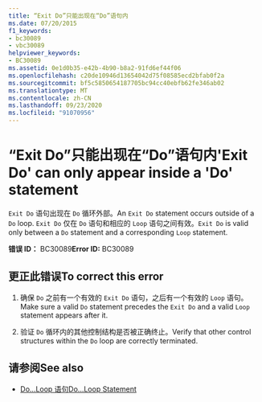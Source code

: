 ```yaml
---
title: “Exit Do”只能出现在“Do”语句内
ms.date: 07/20/2015
f1_keywords:
- bc30089
- vbc30089
helpviewer_keywords:
- BC30089
ms.assetid: 0e1d0b35-e42b-4b90-b8a2-91fd6ef44f06
ms.openlocfilehash: c20de10946d13654042d75f08585ecd2bfab0f2a
ms.sourcegitcommit: bf5c5850654187705bc94cc40ebfb62fe346ab02
ms.translationtype: MT
ms.contentlocale: zh-CN
ms.lasthandoff: 09/23/2020
ms.locfileid: "91070956"
---
```

# <a name="exit-do-can-only-appear-inside-a-do-statement"></a><span data-ttu-id="10a4b-102">“Exit Do”只能出现在“Do”语句内</span><span class="sxs-lookup"><span data-stu-id="10a4b-102">'Exit Do' can only appear inside a 'Do' statement</span></span>

<span data-ttu-id="10a4b-103">`Exit Do` 语句出现在 `Do` 循环外部。</span><span class="sxs-lookup"><span data-stu-id="10a4b-103">An `Exit Do` statement occurs outside of a `Do` loop.</span></span> <span data-ttu-id="10a4b-104">`Exit Do` 仅在 `Do` 语句和相应的 `Loop` 语句之间有效。</span><span class="sxs-lookup"><span data-stu-id="10a4b-104">`Exit Do` is valid only between a `Do` statement and a corresponding `Loop` statement.</span></span>  
  
 <span data-ttu-id="10a4b-105">**错误 ID：** BC30089</span><span class="sxs-lookup"><span data-stu-id="10a4b-105">**Error ID:** BC30089</span></span>  
  
## <a name="to-correct-this-error"></a><span data-ttu-id="10a4b-106">更正此错误</span><span class="sxs-lookup"><span data-stu-id="10a4b-106">To correct this error</span></span>  
  
1. <span data-ttu-id="10a4b-107">确保 `Do` 之前有一个有效的 `Exit Do` 语句，之后有一个有效的 `Loop` 语句。</span><span class="sxs-lookup"><span data-stu-id="10a4b-107">Make sure a valid `Do` statement precedes the `Exit Do` and a valid `Loop` statement appears after it.</span></span>  
  
2. <span data-ttu-id="10a4b-108">验证 `Do` 循环内的其他控制结构是否被正确终止。</span><span class="sxs-lookup"><span data-stu-id="10a4b-108">Verify that other control structures within the `Do` loop are correctly terminated.</span></span>  
  
## <a name="see-also"></a><span data-ttu-id="10a4b-109">请参阅</span><span class="sxs-lookup"><span data-stu-id="10a4b-109">See also</span></span>

- [<span data-ttu-id="10a4b-110">Do...Loop 语句</span><span class="sxs-lookup"><span data-stu-id="10a4b-110">Do...Loop Statement</span></span>](../language-reference/statements/do-loop-statement.md)
